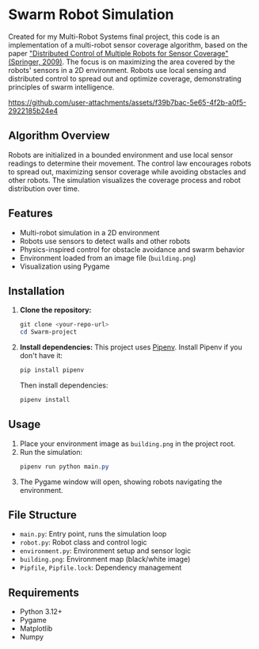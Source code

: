 # Swarm Robot Simulation

Created for my Multi-Robot Systems final project, this code is an implementation of a multi-robot sensor coverage algorithm, based on the paper [&#34;Distributed Control of Multiple Robots for Sensor Coverage&#34; (Springer, 2009)](https://link.springer.com/chapter/10.1007/978-4-431-65941-9_30). The focus is on maximizing the area covered by the robots' sensors in a 2D environment. Robots use local sensing and distributed control to spread out and optimize coverage, demonstrating principles of swarm intelligence.


https://github.com/user-attachments/assets/f39b7bac-5e65-4f2b-a0f5-2922185b24e4


## Algorithm Overview

Robots are initialized in a bounded environment and use local sensor readings to determine their movement. The control law encourages robots to spread out, maximizing sensor coverage while avoiding obstacles and other robots. The simulation visualizes the coverage process and robot distribution over time.

## Features

- Multi-robot simulation in a 2D environment
- Robots use sensors to detect walls and other robots
- Physics-inspired control for obstacle avoidance and swarm behavior
- Environment loaded from an image file (`building.png`)
- Visualization using Pygame

## Installation

1. **Clone the repository:**

   ```powershell
   git clone <your-repo-url>
   cd Swarm-project
   ```
2. **Install dependencies:**
   This project uses [Pipenv](https://pipenv.pypa.io/en/latest/). Install Pipenv if you don't have it:

   ```powershell
   pip install pipenv
   ```

   Then install dependencies:

   ```powershell
   pipenv install
   ```

## Usage

1. Place your environment image as `building.png` in the project root.
2. Run the simulation:
   ```powershell
   pipenv run python main.py
   ```
3. The Pygame window will open, showing robots navigating the environment.

## File Structure

- `main.py`: Entry point, runs the simulation loop
- `robot.py`: Robot class and control logic
- `environment.py`: Environment setup and sensor logic
- `building.png`: Environment map (black/white image)
- `Pipfile`, `Pipfile.lock`: Dependency management

## Requirements

- Python 3.12+
- Pygame
- Matplotlib
- Numpy
